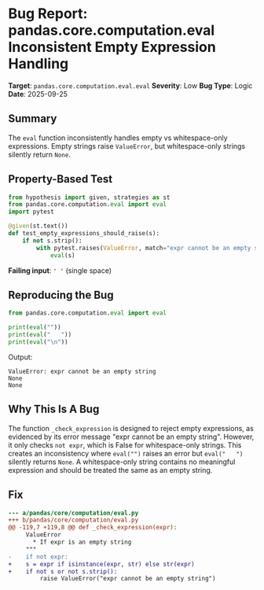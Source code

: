 # Bug Report: pandas.core.computation.eval Inconsistent Empty Expression Handling

**Target**: `pandas.core.computation.eval.eval`
**Severity**: Low
**Bug Type**: Logic
**Date**: 2025-09-25

## Summary

The `eval` function inconsistently handles empty vs whitespace-only expressions. Empty strings raise `ValueError`, but whitespace-only strings silently return `None`.

## Property-Based Test

```python
from hypothesis import given, strategies as st
from pandas.core.computation.eval import eval
import pytest

@given(st.text())
def test_empty_expressions_should_raise(s):
    if not s.strip():
        with pytest.raises(ValueError, match="expr cannot be an empty string"):
            eval(s)
```

**Failing input**: `' '` (single space)

## Reproducing the Bug

```python
from pandas.core.computation.eval import eval

print(eval(""))
print(eval("   "))
print(eval("\n"))
```

Output:
```
ValueError: expr cannot be an empty string
None
None
```

## Why This Is A Bug

The function `_check_expression` is designed to reject empty expressions, as evidenced by its error message "expr cannot be an empty string". However, it only checks `not expr`, which is False for whitespace-only strings. This creates an inconsistency where `eval("")` raises an error but `eval("   ")` silently returns `None`. A whitespace-only string contains no meaningful expression and should be treated the same as an empty string.

## Fix

```diff
--- a/pandas/core/computation/eval.py
+++ b/pandas/core/computation/eval.py
@@ -119,7 +119,8 @@ def _check_expression(expr):
     ValueError
       * If expr is an empty string
     """
-    if not expr:
+    s = expr if isinstance(expr, str) else str(expr)
+    if not s or not s.strip():
         raise ValueError("expr cannot be an empty string")
```